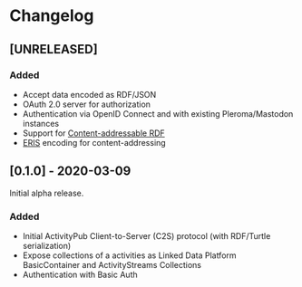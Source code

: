 # Changelog

## [UNRELEASED]

### Added

- Accept data encoded as RDF/JSON
- OAuth 2.0 server for authorization
- Authentication via OpenID Connect and with existing Pleroma/Mastodon instances
- Support for [Content-addressable RDF](https://openengiadina.net/papers/content-addressable-rdf.html)
- [ERIS](https://openengiadina.net/papers/eris.html) encoding for content-addressing

## [0.1.0] - 2020-03-09

Initial alpha release.

### Added

- Initial ActivityPub Client-to-Server (C2S) protocol (with RDF/Turtle
  serialization)
- Expose collections of a activities as Linked Data Platform BasicContainer and
  ActivityStreams Collections
- Authentication with Basic Auth
